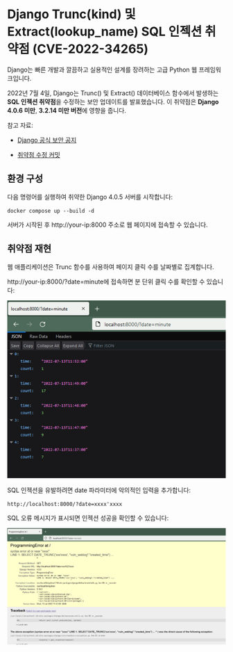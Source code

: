 # **Django Trunc(kind) 및 Extract(lookup_name) SQL 인젝션 취약점 (CVE-2022-34265)**

  

Django는 빠른 개발과 깔끔하고 실용적인 설계를 장려하는 고급 Python 웹 프레임워크입니다.

  

2022년 7월 4일, Django는 Trunc() 및 Extract() 데이터베이스 함수에서 발생하는 **SQL 인젝션 취약점**을 수정하는 보안 업데이트를 발표했습니다. 이 취약점은 **Django 4.0.6 미만**, **3.2.14 미만 버전**에 영향을 줍니다.

  

참고 자료:

- [Django 공식 보안 공지](https://www.djangoproject.com/weblog/2022/jul/04/security-releases/)
    
- [취약점 수정 커밋](https://github.com/django/django/commit/0dc9c016fadb71a067e5a42be30164e3f96c0492)
    

  

## **환경 구성**

  

다음 명령어를 실행하여 취약한 Django 4.0.5 서버를 시작합니다:

```
docker compose up --build -d
```

서버가 시작된 후 http://your-ip:8000 주소로 웹 페이지에 접속할 수 있습니다.

  

## **취약점 재현**

  

웹 애플리케이션은 Trunc 함수를 사용하여 페이지 클릭 수를 날짜별로 집계합니다.

http://your-ip:8000/?date=minute에 접속하면 분 단위 클릭 수를 확인할 수 있습니다:

![](1.png)


SQL 인젝션을 유발하려면 date 파라미터에 악의적인 입력을 추가합니다:

```
http://localhost:8000/?date=xxxx'xxxx
```

SQL 오류 메시지가 표시되면 인젝션 성공을 확인할 수 있습니다:

![](2.png)
